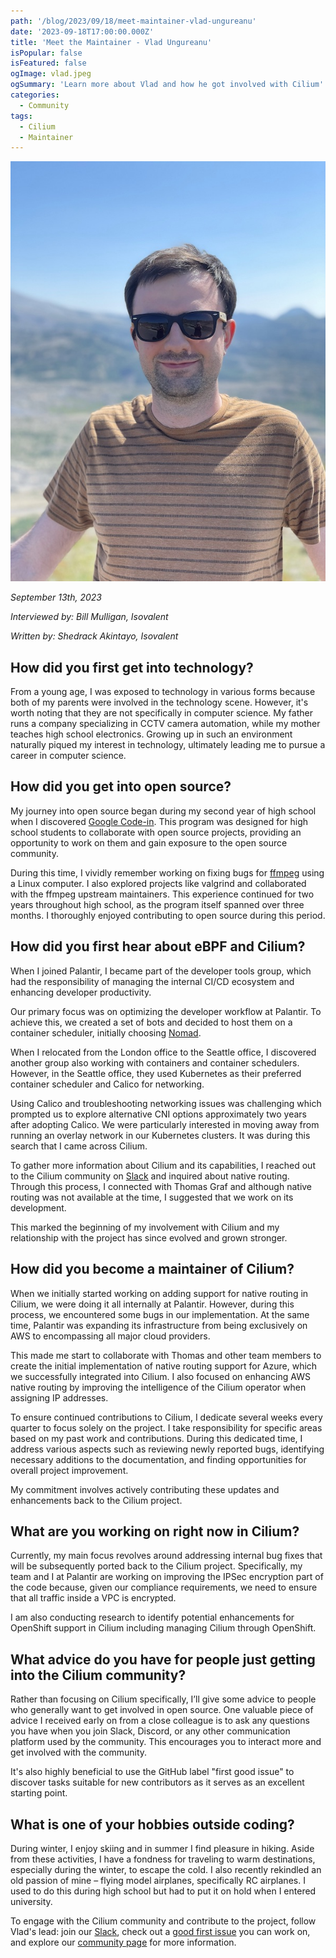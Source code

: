 ```yaml
---
path: '/blog/2023/09/18/meet-maintainer-vlad-ungureanu'
date: '2023-09-18T17:00:00.000Z'
title: 'Meet the Maintainer - Vlad Ungureanu'
isPopular: false
isFeatured: false
ogImage: vlad.jpeg
ogSummary: 'Learn more about Vlad and how he got involved with Cilium'
categories:
  - Community
tags:
  - Cilium
  - Maintainer
---
```


![Vlad Ungureanu](vlad.jpeg)

_September 13th, 2023_

_Interviewed by: Bill Mulligan, Isovalent_

_Written by: Shedrack Akintayo, Isovalent_

## How did you first get into technology?

From a young age, I was exposed to technology in various forms because both of my parents were involved in the technology scene. However, it's worth noting that they are not specifically in computer science. My father runs a company specializing in CCTV camera automation, while my mother teaches high school electronics. Growing up in such an environment naturally piqued my interest in technology, ultimately leading me to pursue a career in computer science.

## How did you get into open source?

My journey into open source began during my second year of high school when I discovered [Google Code-in](https://codein.withgoogle.com/). This program was designed for high school students to collaborate with open source projects, providing an opportunity to work on them and gain exposure to the open source community.

During this time, I vividly remember working on fixing bugs for [ffmpeg](https://www.ffmpeg.org/) using a Linux computer. I also explored projects like valgrind and collaborated with the ffmpeg upstream maintainers. This experience continued for two years throughout high school, as the program itself spanned over three months. I thoroughly enjoyed contributing to open source during this period.

## How did you first hear about eBPF and Cilium?

When I joined Palantir, I became part of the developer tools group, which had the responsibility of managing the internal CI/CD ecosystem and enhancing developer productivity.

Our primary focus was on optimizing the developer workflow at Palantir. To achieve this, we created a set of bots and decided to host them on a container scheduler, initially choosing [Nomad](https://www.nomadproject.io/).

When I relocated from the London office to the Seattle office, I discovered another group also working with containers and container schedulers. However, in the Seattle office, they used Kubernetes as their preferred container scheduler and Calico for networking.

Using Calico and troubleshooting networking issues was challenging which prompted us to explore alternative CNI options approximately two years after adopting Calico. We were particularly interested in moving away from running an overlay network in our Kubernetes clusters. It was during this search that I came across Cilium.

To gather more information about Cilium and its capabilities, I reached out to the Cilium community on [Slack](https://slack.cilium.io) and inquired about native routing. Through this process, I connected with Thomas Graf and although native routing was not available at the time, I suggested that we work on its development.

This marked the beginning of my involvement with Cilium and my relationship with the project has since evolved and grown stronger.

## How did you become a maintainer of Cilium?

When we initially started working on adding support for native routing in Cilium, we were doing it all internally at Palantir. However, during this process, we encountered some bugs in our implementation. At the same time, Palantir was expanding its infrastructure from being exclusively on AWS to encompassing all major cloud providers.

This made me start to collaborate with Thomas and other team members to create the initial implementation of native routing support for Azure, which we successfully integrated into Cilium. I also focused on enhancing AWS native routing by improving the intelligence of the Cilium operator when assigning IP addresses.

To ensure continued contributions to Cilium, I dedicate several weeks every quarter to focus solely on the project. I take responsibility for specific areas based on my past work and contributions. During this dedicated time, I address various aspects such as reviewing newly reported bugs, identifying necessary additions to the documentation, and finding opportunities for overall project improvement.

My commitment involves actively contributing these updates and enhancements back to the Cilium project.

## What are you working on right now in Cilium?

Currently, my main focus revolves around addressing internal bug fixes that will be subsequently ported back to the Cilium project. Specifically, my team and I at Palantir are working on improving the IPSec encryption part of the code because, given our compliance requirements, we need to ensure that all traffic inside a VPC is encrypted.

I am also conducting research to identify potential enhancements for OpenShift support in Cilium including managing Cilium through OpenShift.

## What advice do you have for people just getting into the Cilium community?

Rather than focusing on Cilium specifically, I’ll give some advice to people who generally want to get involved in open source. One valuable piece of advice I received early on from a close colleague is to ask any questions you have when you join Slack, Discord, or any other communication platform used by the community. This encourages you to interact more and get involved with the community.

It's also highly beneficial to use the GitHub label "first good issue" to discover tasks suitable for new contributors as it serves as an excellent starting point.

## What is one of your hobbies outside coding?

During winter, I enjoy skiing and in summer I find pleasure in hiking. Aside from these activities, I have a fondness for traveling to warm destinations, especially during the winter, to escape the cold. I also recently rekindled an old passion of mine – flying model airplanes, specifically RC airplanes. I used to do this during high school but had to put it on hold when I entered university.

To engage with the Cilium community and contribute to the project, follow Vlad's lead: join our [Slack](https://slack.cilium.io), check out a [good first issue](https://github.com/cilium/cilium/issues?q=is%3Aopen+is%3Aissue+label%3Agood-first-issue) you can work on, and explore our [community page](https://cilium.io/get-involved/) for more information.
